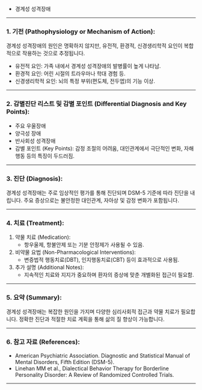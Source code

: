 
- 경계성 성격장애

---

### 1. 기전 (Pathophysiology or Mechanism of Action):

경계성 성격장애의 원인은 명확하지 않지만, 유전적, 환경적, 신경생리학적 요인이 복합적으로 작용하는 것으로 추정됩니다.
- 유전적 요인: 가족 내에서 경계성 성격장애의 발병률이 높게 나타남.
- 환경적 요인: 어린 시절의 트라우마나 학대 경험 등.
- 신경생리학적 요인: 뇌의 특정 부위(편도체, 전두엽)의 기능 이상.

---

### 2. 감별진단 리스트 및 감별 포인트 (Differential Diagnosis and Key Points):

- 주요 우울장애
- 양극성 장애
- 반사회성 성격장애
- 감별 포인트 (Key Points): 감정 조절의 어려움, 대인관계에서 극단적인 변화, 자해 행동 등의 특징이 두드러짐.

---

### 3. 진단 (Diagnosis):

경계성 성격장애는 주로 임상적인 평가를 통해 진단되며 DSM-5 기준에 따라 진단을 내립니다. 주요 증상으로는 불안정한 대인관계, 자아상 및 감정 변화가 포함됩니다.

---

### 4. 치료 (Treatment):

1. 약물 치료 (Medication):
    - 항우울제, 항불안제 또는 기분 안정제가 사용될 수 있음.
2. 비약물 요법 (Non-Pharmacological Interventions):
    - 변증법적 행동치료(DBT), 인지행동치료(CBT) 등이 효과적으로 사용됨.
3. 추가 설명 (Additional Notes):
    - 지속적인 치료와 지지가 중요하며 환자의 증상에 맞춘 개별화된 접근이 필요함.

---

### 5. 요약 (Summary):

경계성 성격장애는 복잡한 원인을 가지며 다양한 심리사회적 접근과 약물 치료가 필요합니다. 정확한 진단과 적절한 치료 계획을 통해 삶의 질 향상이 가능합니다.

---

### 6. 참고 자료 (References):

- American Psychiatric Association. Diagnostic and Statistical Manual of Mental Disorders, Fifth Edition (DSM-5).
- Linehan MM et al., Dialectical Behavior Therapy for Borderline Personality Disorder: A Review of Randomized Controlled Trials.

---